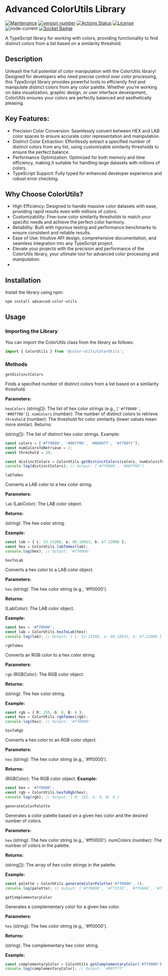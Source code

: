 # Advanced ColorUtils Library

[![Maintenance](https://img.shields.io/badge/Maintained%3F-yes-green.svg)](https://github.com/aminekun90/advanced-color-utils/graphs/commit-activity) [![version number](https://img.shields.io/npm/v/advanced-color-utils?color=green&label=version)](https://github.com/aminekun90/advanced-color-utils/releases) [![Actions Status](https://github.com/aminekun90/advanced-color-utils/workflows/Test/badge.svg)](https://github.com/aminekun90/advanced-color-utils/actions) [![License](https://img.shields.io/github/license/aminekun90/color-utils)](https://github.com/aminekun90/advanced-color-utils/blob/master/LICENSE)
![node-current](https://img.shields.io/node/v/advanced-color-utils)
[![Socket Badge](https://socket.dev/api/badge/npm/package/advanced-color-utils)](https://socket.dev/npm/package/advanced-color-utils)

A TypeScript library for working with colors, providing functionality to find distinct colors from a list based on a similarity threshold.

## Description

Unleash the full potential of color manipulation with the ColorUtils library! Designed for developers who need precise control over color processing, this TypeScript library provides powerful tools to efficiently find and manipulate distinct colors from any color palette. Whether you're working on data visualization, graphic design, or user interface development, ColorUtils ensures your colors are perfectly balanced and aesthetically pleasing.

## Key Features:
- Precision Color Conversion: Seamlessly convert between HEX and LAB color spaces to ensure accurate color representation and manipulation.
- Distinct Color Extraction: Effortlessly extract a specified number of distinct colors from any list, using customizable similarity thresholds to ensure the perfect balance.
- Performance Optimization: Optimized for both memory and time efficiency, making it suitable for handling large datasets with millions of colors.
- TypeScript Support: Fully typed for enhanced developer experience and robust error checking.
## Why Choose ColorUtils?
- High Efficiency: Designed to handle massive color datasets with ease, providing rapid results even with millions of colors.
- Customizability: Fine-tune color similarity thresholds to match your specific needs and achieve the perfect color harmony.
- Reliability: Built with rigorous testing and performance benchmarks to ensure consistent and reliable results.
- Ease of Use: Intuitive API design, comprehensive documentation, and seamless integration into any TypeScript project.
- Elevate your projects with the precision and performance of the ColorUtils library, your ultimate tool for advanced color processing and manipulation.
- 
## Installation

Install the library using npm:

```sh
npm install advanced-color-utils
```
## Usage
### Importing the Library

You can import the ColorUtils class from the library as follows:

 ```typescript
 import { ColorUtils } from '@color-utils/ColorUtils';
 ```

### Methods
`getDistinctColors`

Finds a specified number of distinct colors from a list based on a similarity threshold.

**Parameters:**

`hexColors` (string[]): The list of hex color strings (e.g., `['#ff0000', '#00ff00']`).
`numColors` (number): The number of distinct colors to retrieve.
`threshold` (number): The threshold for color similarity (lower values mean more similar).
Returns:

(string[]): The list of distinct hex color strings.
Example:

```typescript
const colors = ['#ff0000', '#00ff00', '#0000ff', '#ff00ff'];
const numColorsToRetrieve = 2;
const threshold = 20;

const distinctColors = ColorUtils.getDistinctColors(colors, numColorsToRetrieve, threshold);
console.log(distinctColors); // Output: ['#ff0000', '#00ff00']
```
`labToHex`

Converts a LAB color to a hex color string.

**Parameters:**

`lab` (LabColor): The LAB color object.

**Returns:**

(string): The hex color string.

**Example:**

```typescript
const lab = { L: 53.23288, a: 80.10933, b: 67.22006 };
const hex = ColorUtils.labToHex(lab);
console.log(hex); // Output: '#ff0000'
```

`hexToLab`

Converts a hex color to a LAB color object.

**Parameters:**

`hex` (string): The hex color string (e.g., '#ff0000').

**Returns:**

(LabColor): The LAB color object.

**Example:**

```typescript
const hex = '#ff0000';
const lab = ColorUtils.hexToLab(hex);
console.log(lab); // Output: { L: 53.23288, a: 80.10933, b: 67.22006 }
```

`rgbToHex`

Converts an RGB color to a hex color string.

**Parameters:**

`rgb` (RGBColor): The RGB color object.

**Returns:**

(string): The hex color string.

**Example:**

```typescript
const rgb = { R: 255, G: 0, B: 0 };
const hex = ColorUtils.rgbToHex(rgb);
console.log(hex); // Output: '#ff0000'
```

`hexToRgb`

Converts a hex color to an RGB color object.

**Parameters:**

`hex` (string): The hex color string (e.g., '#ff0000').

**Returns:**

(RGBColor): The RGB color object.
**Example:**

```typescript
const hex = '#ff0000';
const rgb = ColorUtils.hexToRgb(hex);
console.log(rgb); // Output: { R: 255, G: 0, B: 0 }
```

`generateColorPalette`

Generates a color palette based on a given hex color and the desired number of colors.

**Parameters:**

`hex` (string): The hex color string (e.g., '#ff0000').
numColors (number): The number of colors in the palette.

**Returns:**

(string[]): The array of hex color strings in the palette.

**Example:**

```typescript
const palette = ColorUtils.generateColorPalette('#ff0000', 5);
console.log(palette); // Output: ['#ff0000', '#ff3333', '#ff6666', '#ff9999', '#ffcccc']
```

`getComplementaryColor`

Generates a complementary color for a given hex color.

**Parameters:**

`hex` (string): The hex color string (e.g., '#ff0000').

**Returns:**

(string): The complementary hex color string.

**Example:**

```typescript
const complementaryColor = ColorUtils.getComplementaryColor('#ff0000');
console.log(complementaryColor); // Output: '#00ffff'
```
